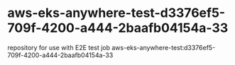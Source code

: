 # aws-eks-anywhere-test-d3376ef5-709f-4200-a444-2baafb04154a-33
repository for use with E2E test job aws-eks-anywhere-test:d3376ef5-709f-4200-a444-2baafb04154a-33
